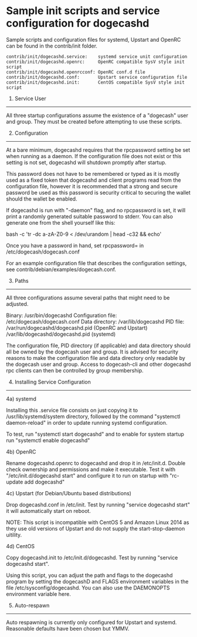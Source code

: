 Sample init scripts and service configuration for dogecashd
==========================================================

Sample scripts and configuration files for systemd, Upstart and OpenRC
can be found in the contrib/init folder.

    contrib/init/dogecashd.service:    systemd service unit configuration
    contrib/init/dogecashd.openrc:     OpenRC compatible SysV style init script
    contrib/init/dogecashd.openrcconf: OpenRC conf.d file
    contrib/init/dogecashd.conf:       Upstart service configuration file
    contrib/init/dogecashd.init:       CentOS compatible SysV style init script

1. Service User
---------------------------------

All three startup configurations assume the existence of a "dogecash" user
and group.  They must be created before attempting to use these scripts.

2. Configuration
---------------------------------

At a bare minimum, dogecashd requires that the rpcpassword setting be set
when running as a daemon.  If the configuration file does not exist or this
setting is not set, dogecashd will shutdown promptly after startup.

This password does not have to be remembered or typed as it is mostly used
as a fixed token that dogecashd and client programs read from the configuration
file, however it is recommended that a strong and secure password be used
as this password is security critical to securing the wallet should the
wallet be enabled.

If dogecashd is run with "-daemon" flag, and no rpcpassword is set, it will
print a randomly generated suitable password to stderr.  You can also
generate one from the shell yourself like this:

bash -c 'tr -dc a-zA-Z0-9 < /dev/urandom | head -c32 && echo'

Once you have a password in hand, set rpcpassword= in /etc/dogecash/dogecash.conf

For an example configuration file that describes the configuration settings,
see contrib/debian/examples/dogecash.conf.

3. Paths
---------------------------------

All three configurations assume several paths that might need to be adjusted.

Binary:              /usr/bin/dogecashd
Configuration file:  /etc/dogecash/dogecash.conf
Data directory:      /var/lib/dogecashd
PID file:            /var/run/dogecashd/dogecashd.pid (OpenRC and Upstart)
                     /var/lib/dogecashd/dogecashd.pid (systemd)

The configuration file, PID directory (if applicable) and data directory
should all be owned by the dogecash user and group.  It is advised for security
reasons to make the configuration file and data directory only readable by the
dogecash user and group.  Access to dogecash-cli and other dogecashd rpc clients
can then be controlled by group membership.

4. Installing Service Configuration
-----------------------------------

4a) systemd

Installing this .service file consists on just copying it to
/usr/lib/systemd/system directory, followed by the command
"systemctl daemon-reload" in order to update running systemd configuration.

To test, run "systemctl start dogecashd" and to enable for system startup run
"systemctl enable dogecashd"

4b) OpenRC

Rename dogecashd.openrc to dogecashd and drop it in /etc/init.d.  Double
check ownership and permissions and make it executable.  Test it with
"/etc/init.d/dogecashd start" and configure it to run on startup with
"rc-update add dogecashd"

4c) Upstart (for Debian/Ubuntu based distributions)

Drop dogecashd.conf in /etc/init.  Test by running "service dogecashd start"
it will automatically start on reboot.

NOTE: This script is incompatible with CentOS 5 and Amazon Linux 2014 as they
use old versions of Upstart and do not supply the start-stop-daemon uitility.

4d) CentOS

Copy dogecashd.init to /etc/init.d/dogecashd. Test by running "service dogecashd start".

Using this script, you can adjust the path and flags to the dogecashd program by
setting the dogecashD and FLAGS environment variables in the file
/etc/sysconfig/dogecashd. You can also use the DAEMONOPTS environment variable here.

5. Auto-respawn
-----------------------------------

Auto respawning is currently only configured for Upstart and systemd.
Reasonable defaults have been chosen but YMMV.
